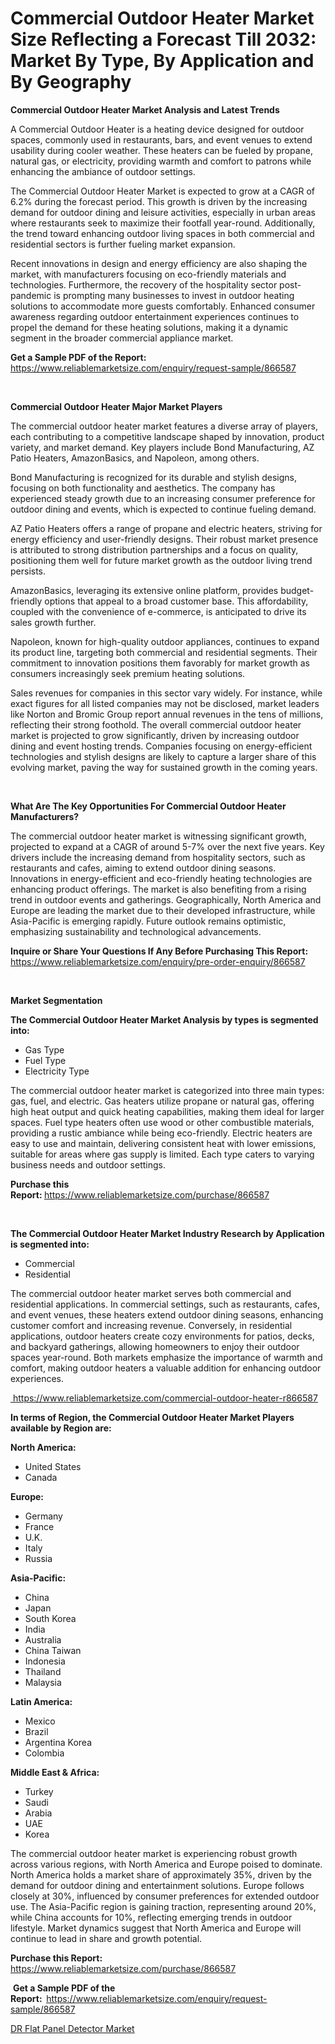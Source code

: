 <p><h1>Commercial Outdoor Heater Market Size Reflecting a Forecast Till 2032: Market By Type, By Application and By Geography</h1></p><p><strong>Commercial Outdoor Heater Market Analysis and Latest Trends</strong></p>
<p><p>A Commercial Outdoor Heater is a heating device designed for outdoor spaces, commonly used in restaurants, bars, and event venues to extend usability during cooler weather. These heaters can be fueled by propane, natural gas, or electricity, providing warmth and comfort to patrons while enhancing the ambiance of outdoor settings. </p><p>The Commercial Outdoor Heater Market is expected to grow at a CAGR of 6.2% during the forecast period. This growth is driven by the increasing demand for outdoor dining and leisure activities, especially in urban areas where restaurants seek to maximize their footfall year-round. Additionally, the trend toward enhancing outdoor living spaces in both commercial and residential sectors is further fueling market expansion. </p><p>Recent innovations in design and energy efficiency are also shaping the market, with manufacturers focusing on eco-friendly materials and technologies. Furthermore, the recovery of the hospitality sector post-pandemic is prompting many businesses to invest in outdoor heating solutions to accommodate more guests comfortably. Enhanced consumer awareness regarding outdoor entertainment experiences continues to propel the demand for these heating solutions, making it a dynamic segment in the broader commercial appliance market.</p></p>
<p><strong>Get a Sample PDF of the Report:&nbsp;</strong> <a href="https://www.reliablemarketsize.com/enquiry/request-sample/866587?utm_campaign=2186&utm_medium=2&utm_source=Github&utm_content=ia&utm_term=19022025&utm_id=commercial-outdoor-heater">https://www.reliablemarketsize.com/enquiry/request-sample/866587</a></p>
<p>&nbsp;</p>
<p><strong>Commercial Outdoor Heater Major Market Players</strong></p>
<p><p>The commercial outdoor heater market features a diverse array of players, each contributing to a competitive landscape shaped by innovation, product variety, and market demand. Key players include Bond Manufacturing, AZ Patio Heaters, AmazonBasics, and Napoleon, among others.</p><p>Bond Manufacturing is recognized for its durable and stylish designs, focusing on both functionality and aesthetics. The company has experienced steady growth due to an increasing consumer preference for outdoor dining and events, which is expected to continue fueling demand.</p><p>AZ Patio Heaters offers a range of propane and electric heaters, striving for energy efficiency and user-friendly designs. Their robust market presence is attributed to strong distribution partnerships and a focus on quality, positioning them well for future market growth as the outdoor living trend persists.</p><p>AmazonBasics, leveraging its extensive online platform, provides budget-friendly options that appeal to a broad customer base. This affordability, coupled with the convenience of e-commerce, is anticipated to drive its sales growth further.</p><p>Napoleon, known for high-quality outdoor appliances, continues to expand its product line, targeting both commercial and residential segments. Their commitment to innovation positions them favorably for market growth as consumers increasingly seek premium heating solutions.</p><p>Sales revenues for companies in this sector vary widely. For instance, while exact figures for all listed companies may not be disclosed, market leaders like Norton and Bromic Group report annual revenues in the tens of millions, reflecting their strong foothold. The overall commercial outdoor heater market is projected to grow significantly, driven by increasing outdoor dining and event hosting trends. Companies focusing on energy-efficient technologies and stylish designs are likely to capture a larger share of this evolving market, paving the way for sustained growth in the coming years.</p></p>
<p>&nbsp;</p>
<p><strong>What Are The Key Opportunities For Commercial Outdoor Heater Manufacturers?</strong></p>
<p><p>The commercial outdoor heater market is witnessing significant growth, projected to expand at a CAGR of around 5-7% over the next five years. Key drivers include the increasing demand from hospitality sectors, such as restaurants and cafes, aiming to extend outdoor dining seasons. Innovations in energy-efficient and eco-friendly heating technologies are enhancing product offerings. The market is also benefiting from a rising trend in outdoor events and gatherings. Geographically, North America and Europe are leading the market due to their developed infrastructure, while Asia-Pacific is emerging rapidly. Future outlook remains optimistic, emphasizing sustainability and technological advancements.</p></p>
<p><strong>Inquire or Share Your Questions If Any Before Purchasing This Report:</strong> <a href="https://www.reliablemarketsize.com/enquiry/pre-order-enquiry/866587?utm_campaign=2186&utm_medium=2&utm_source=Github&utm_content=ia&utm_term=19022025&utm_id=commercial-outdoor-heater">https://www.reliablemarketsize.com/enquiry/pre-order-enquiry/866587</a></p>
<p>&nbsp;</p>
<p><strong>Market Segmentation</strong></p>
<p><strong>The Commercial Outdoor Heater Market Analysis by types is segmented into:</strong></p>
<p><ul><li>Gas Type</li><li>Fuel Type</li><li>Electricity Type</li></ul></p>
<p><p>The commercial outdoor heater market is categorized into three main types: gas, fuel, and electric. Gas heaters utilize propane or natural gas, offering high heat output and quick heating capabilities, making them ideal for larger spaces. Fuel type heaters often use wood or other combustible materials, providing a rustic ambiance while being eco-friendly. Electric heaters are easy to use and maintain, delivering consistent heat with lower emissions, suitable for areas where gas supply is limited. Each type caters to varying business needs and outdoor settings.</p></p>
<p><strong>Purchase this Report:&nbsp;</strong><a href="https://www.reliablemarketsize.com/purchase/866587?utm_campaign=2186&utm_medium=2&utm_source=Github&utm_content=ia&utm_term=19022025&utm_id=commercial-outdoor-heater">https://www.reliablemarketsize.com/purchase/866587</a></p>
<p>&nbsp;</p>
<p><strong>The Commercial Outdoor Heater Market Industry Research by Application is segmented into:</strong></p>
<p><ul><li>Commercial</li><li>Residential</li></ul></p>
<p><p>The commercial outdoor heater market serves both commercial and residential applications. In commercial settings, such as restaurants, cafes, and event venues, these heaters extend outdoor dining seasons, enhancing customer comfort and increasing revenue. Conversely, in residential applications, outdoor heaters create cozy environments for patios, decks, and backyard gatherings, allowing homeowners to enjoy their outdoor spaces year-round. Both markets emphasize the importance of warmth and comfort, making outdoor heaters a valuable addition for enhancing outdoor experiences.</p></p>
<p><a href="https://www.reliablemarketsize.com/commercial-outdoor-heater-r866587?utm_campaign=2186&utm_medium=2&utm_source=Github&utm_content=ia&utm_term=19022025&utm_id=commercial-outdoor-heater">&nbsp;https://www.reliablemarketsize.com/commercial-outdoor-heater-r866587</a></p>
<p><strong>In terms of Region, the Commercial Outdoor Heater Market Players available by Region are:</strong></p>
<p>
    <p> <strong> North America: </strong>
        <ul>
            <li>United States</li>
            <li>Canada</li>
        </ul>
        </p> 
    <p> <strong> Europe: </strong>
        <ul>
            <li>Germany</li>
            <li>France</li>
            <li>U.K.</li>
            <li>Italy</li>
            <li>Russia</li>
        </ul>
        </p> 
    <p> <strong> Asia-Pacific: </strong>
        <ul>
            <li>China</li>
            <li>Japan</li>
            <li>South Korea</li>
            <li>India</li>
            <li>Australia</li>
            <li>China Taiwan</li>
            <li>Indonesia</li>
            <li>Thailand</li>
            <li>Malaysia</li>
        </ul>
        </p> 
    <p> <strong> Latin America: </strong>
        <ul>
            <li>Mexico</li>
            <li>Brazil</li>
            <li>Argentina Korea</li>
            <li>Colombia</li>
        </ul>
        </p> 
    <p> <strong> Middle East & Africa: </strong>
        <ul>
            <li>Turkey</li>
            <li>Saudi</li>
            <li>Arabia</li>
            <li>UAE</li>
            <li>Korea</li>
        </ul>
    </p>
    </p>
<p><p>The commercial outdoor heater market is experiencing robust growth across various regions, with North America and Europe poised to dominate. North America holds a market share of approximately 35%, driven by the demand for outdoor dining and entertainment solutions. Europe follows closely at 30%, influenced by consumer preferences for extended outdoor use. The Asia-Pacific region is gaining traction, representing around 20%, while China accounts for 10%, reflecting emerging trends in outdoor lifestyle. Market dynamics suggest that North America and Europe will continue to lead in share and growth potential.</p></p>
<p><strong>Purchase this Report: </strong><a href="https://www.reliablemarketsize.com/purchase/866587?utm_campaign=2186&utm_medium=2&utm_source=Github&utm_content=ia&utm_term=19022025&utm_id=commercial-outdoor-heater">https://www.reliablemarketsize.com/purchase/866587</a></p>
<p>&nbsp;<strong>Get a Sample PDF of the Report:&nbsp;&nbsp;</strong><a href="https://www.reliablemarketsize.com/enquiry/request-sample/866587?utm_campaign=2186&utm_medium=2&utm_source=Github&utm_content=ia&utm_term=19022025&utm_id=commercial-outdoor-heater">https://www.reliablemarketsize.com/enquiry/request-sample/866587</a></p>
<p><strong></strong></p>
<p><p><a href="https://github.com/abbislposival/Market-Research-Report-List-1/blob/main/dr-flat-panel-detector-market.md?utm_campaign=2186&utm_medium=2&utm_source=Github&utm_content=ia&utm_term=19022025&utm_id=commercial-outdoor-heater">DR Flat Panel Detector Market</a></p></p>
